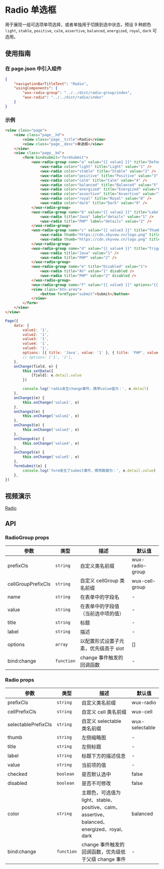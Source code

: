 # Radio 单选框

用于展现一组可选项单项选择，或者单独用于切换到选中状态，预设 9 种颜色 `light`, `stable`, `positive`, `calm`, `assertive`, `balanced`, `energized`, `royal`, `dark` 可选用。

## 使用指南

### 在 page.json 中引入组件

```json
{
    "navigationBarTitleText": "Radio",
    "usingComponents": {
        "wux-radio-group": "../../dist/radio-group/index",
        "wux-radio": "../../dist/radio/index"
    }
}
```

### 示例

```html
<view class="page">
    <view class="page__hd">
        <view class="page__title">Radio</view>
        <view class="page__desc">单选框</view>
    </view>
    <view class="page__bd">
        <form bindsubmit="formSubmit">
            <wux-radio-group name="a" value="{{ value1 }}" title="Default" bind:change="onChange1">
                <wux-radio color="light" title="Light" value="1" />
                <wux-radio color="stable" title="Stable" value="2" />
                <wux-radio color="positive" title="Positive" value="3" />
                <wux-radio color="calm" title="Calm" value="4" />
                <wux-radio color="balanced" title="Balanced" value="5" />
                <wux-radio color="energized" title="Energized" value="6" />
                <wux-radio color="assertive" title="Assertive" value="7" />
                <wux-radio color="royal" title="Royal" value="8" />
                <wux-radio color="dark" title="Dark" value="9" />
            </wux-radio-group>
            <wux-radio-group name="b" value="{{ value2 }}" title="Label" bind:change="onChange2">
                <wux-radio title="Java" label="details" value="1" />
                <wux-radio title="PHP" label="details" value="2" />
            </wux-radio-group>
            <wux-radio-group name="c" value="{{ value3 }}" title="Thumb" bind:change="onChange3">
                <wux-radio thumb="https://cdn.skyvow.cn/logo.png" title="Java" value="1" />
                <wux-radio thumb="https://cdn.skyvow.cn/logo.png" title="PHP" value="2" />
            </wux-radio-group>
            <wux-radio-group name="d" value="{{ value4 }}" title="Trigger onChange" bind:change="onChange4">
                <wux-radio title="Java" value="1" />
                <wux-radio title="PHP" value="2" />
            </wux-radio-group>
            <wux-radio-group name="e" title="Disabled" value="1">
                <wux-radio title="AV" value="1" disabled />
                <wux-radio title="PHP" value="2" disabled />
            </wux-radio-group>
            <wux-radio-group name="f" value="{{ value5 }}" options="{{ options }}" title="Options" bind:change="onChange5" />
            <view class="btn-area">
                <button formType="submit">Submit</button>
            </view>
        </form>
    </view>
</view>
```

```js
Page({
    data: {
        value1: '1',
        value2: '1',
        value3: '1',
        value4: '1',
        value5: '1',
        options: [{ title: 'Java', value: '1' }, { title: 'PHP', value: '2' }],
        // options: ['1', '2'],
    },
    onChange(field, e) {
        this.setData({
            [field]: e.detail.value
        })

        console.log('radio发生change事件，携带value值为：', e.detail)
    },
    onChange1(e) {
        this.onChange('value1', e)
    },
    onChange2(e) {
        this.onChange('value2', e)
    },
    onChange3(e) {
        this.onChange('value3', e)
    },
    onChange4(e) {
        this.onChange('value4', e)
    },
    onChange5(e) {
        this.onChange('value5', e)
    },
    formSubmit(e) {
        console.log('form发生了submit事件，携带数据为：', e.detail.value)
    },
})
```

## 视频演示

[Radio](./_media/radio.mp4 ':include :type=iframe width=375px height=667px')

## API

### RadioGroup props

| 参数 | 类型 | 描述 | 默认值 |
| --- | --- | --- | --- |
| prefixCls | `string` | 自定义类名前缀 | wux-radio-group |
| cellGroupPrefixCls | `string` | 自定义 cellGroup 类名前缀 | wux-cell-group |
| name | `string` | 在表单中的字段名 | - |
| value | `string` | 在表单中的字段值（当前选中项的值） | - |
| title | `string` | 标题 | - |
| label | `string` | 描述 | - |
| options | `array` | 以配置形式设置子元素，优先级高于 slot | [] |
| bind:change | `function` | change 事件触发的回调函数 | - |

### Radio props

| 参数 | 类型 | 描述 | 默认值 |
| --- | --- | --- | --- |
| prefixCls | `string` | 自定义类名前缀 | wux-radio |
| cellPrefixCls | `string` | 自定义 cell 类名前缀 | wux-cell |
| selectablePrefixCls | `string` | 自定义 selectable 类名前缀 | wux-selectable |
| thumb | `string` | 左侧缩略图 | - |
| title | `string` | 左侧标题 | - |
| label | `string` | 标题下方的描述信息 | - |
| value | `string` | 当前项的值 | - |
| checked | `boolean` | 是否默认选中 | false |
| disabled | `boolean` | 是否不可修改 | false |
| color | `string` | 主题色，可选值为 light、stable、positive、calm、assertive、balanced、energized、royal、dark | balanced |
| bind:change | `function` | change 事件触发的回调函数，优先级低于父级 change 事件 | - |